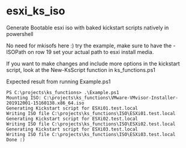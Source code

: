# esxi_ks_iso
Generate Bootable esxi iso with baked kickstart scripts natively in powershell

No need for mkisofs here :)
try the example, make sure to have the -ISOPath on row 19 set your actual path to esxi install media.

If you want to make changes and include more options in the kickstart script, look at the New-KsScript function in ks_functions.ps1

Expected result from running Example.ps1
```
PS C:\projects\ks_functions> .\Example.ps1
Mounting ISO: C:\projects\ks_functions\VMware-VMvisor-Installer-201912001-15160138.x86_64.iso
Generating Kickstart script for ESXi01.test.local
Writing ISO file C:\projects\ks_functions\ISO\ESXi01.test.local
Generating Kickstart script for ESXi02.test.local
Writing ISO file C:\projects\ks_functions\ISO\ESXi02.test.local
Generating Kickstart script for ESXi03.test.local
Writing ISO file C:\projects\ks_functions\ISO\ESXi03.test.local
Done :)
```
